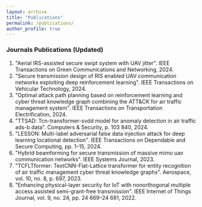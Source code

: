 ```yaml
---
layout: archive
title: "Publications"
permalink: /publications/
author_profile: true
---
```




### Journals Publications  (Updated)

1. "Aerial IRS-assisted secure swipt system with UAV jitter". IEEE Transactions on Green Communications and Networking, 2024.
2. "Secure transmission design of RIS enabled UAV communication networks exploiting deep reinforcement learning". IEEE Transactions on Vehicular Technology, 2024.
3. "Optimal attack path planning based on reinforcement learning and cyber threat knowledge graph combining the ATT&CK for air traffic management system". IEEE Transactions on Transportation Electrification, 2024.
4. "TTSAD: Tcn-transformer-svdd model for anomaly detection in air traffic ads-b data". Computers & Security, p. 103 840, 2024.
5. "LESSON: Multi-label adversarial false data injection attack for deep learning locational detection". IEEE Transactions on Dependable and Secure Computing, pp. 1–15, 2024.
6. "Hybrid beamforming for secure transmission of massive mimo uav communication networks". IEEE Systems Journal, 2023.
7. "TCFLTformer: TextCNN-Flat-Lattice transformer for entity recognition of air traffic management cyber threat knowledge graphs". Aerospace, vol. 10, no. 8, p. 697, 2023.
8. "Enhancing physical-layer security for IoT with nonorthogonal multiple access assisted semi-grant-free transmission". IEEE Internet of Things Journal, vol. 9, no. 24, pp. 24 669–24 681, 2022.
